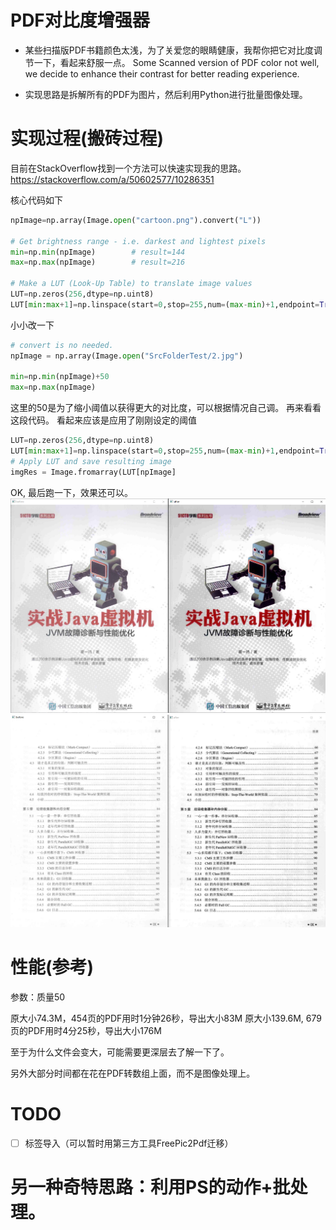 # PDF对比度增强器

- 某些扫描版PDF书籍颜色太浅，为了关爱您的眼睛健康，我帮你把它对比度调节一下，看起来舒服一点。
 Some Scanned version of PDF color not well, we decide to enhance their contrast for better reading experience.

- 实现思路是拆解所有的PDF为图片，然后利用Python进行批量图像处理。



# 实现过程(搬砖过程)

目前在StackOverflow找到一个方法可以快速实现我的思路。
https://stackoverflow.com/a/50602577/10286351

核心代码如下
```python
npImage=np.array(Image.open("cartoon.png").convert("L"))

# Get brightness range - i.e. darkest and lightest pixels
min=np.min(npImage)        # result=144
max=np.max(npImage)        # result=216

# Make a LUT (Look-Up Table) to translate image values
LUT=np.zeros(256,dtype=np.uint8)
LUT[min:max+1]=np.linspace(start=0,stop=255,num=(max-min)+1,endpoint=True,dtype=np.uint8)
```
小小改一下
```python
# convert is no needed.
npImage = np.array(Image.open("SrcFolderTest/2.jpg")

min=np.min(npImage)+50 
max=np.max(npImage) 
```
这里的50是为了缩小阈值以获得更大的对比度，可以根据情况自己调。
再来看看这段代码。
看起来应该是应用了刚刚设定的阈值
```python
LUT=np.zeros(256,dtype=np.uint8)
LUT[min:max+1]=np.linspace(start=0,stop=255,num=(max-min)+1,endpoint=True,dtype=np.uint8)
# Apply LUT and save resulting image
imgRes = Image.fromarray(LUT[npImage]
```

OK, 最后跑一下，效果还可以。
![效果图1](https://github.com/tignioj/ChangePDFContrast/blob/main/result/res1.png?raw=true)
![效果图2](https://github.com/tignioj/ChangePDFContrast/blob/main/result/res2.png?raw=true)

# 性能(参考)
参数：质量50

原大小74.3M，454页的PDF用时1分钟26秒，导出大小83M
原大小139.6M, 679页的PDF用时4分25秒，导出大小176M


至于为什么文件会变大，可能需要更深层去了解一下了。

另外大部分时间都在花在PDF转数组上面，而不是图像处理上。

# TODO
 - [ ] 标签导入（可以暂时用第三方工具FreePic2Pdf迁移）

# 另一种奇特思路：利用PS的动作+批处理。